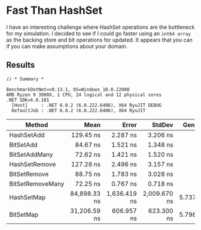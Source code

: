 # Fast Than HashSet

I have an interesting challenge where HashSet operations are the bottleneck for my simulation. I decided to see if I could go faster using an `int64 array` as the backing store and bit operations for updated. It appears that you can if you can make assumptions about your domain.

## Results

```
// * Summary *

BenchmarkDotNet=v0.13.1, OS=Windows 10.0.22000
AMD Ryzen 9 3900X, 1 CPU, 24 logical and 12 physical cores
.NET SDK=6.0.101
  [Host]     : .NET 6.0.2 (6.0.222.6406), X64 RyuJIT DEBUG
  DefaultJob : .NET 6.0.2 (6.0.222.6406), X64 RyuJIT
```


|           Method |         Mean |        Error |       StdDev |  Gen 0 |  Gen 1 | Allocated |
|----------------- |-------------:|-------------:|-------------:|-------:|-------:|----------:|
|       HashSetAdd |    129.45 ns |     2.287 ns |     3.206 ns |      - |      - |         - |
|        BitSetAdd |     84.67 ns |     1.521 ns |     1.348 ns |      - |      - |         - |
|    BitSetAddMany |     72.62 ns |     1.421 ns |     1.520 ns |      - |      - |         - |
|    HashSetRemove |    127.28 ns |     2.496 ns |     3.157 ns |      - |      - |         - |
|     BitSetRemove |     88.75 ns |     1.783 ns |     3.028 ns |      - |      - |         - |
| BitSetRemoveMany |     72.25 ns |     0.767 ns |     0.718 ns |      - |      - |         - |
|       HashSetMap | 84,898.33 ns | 1,636.419 ns | 2,009.670 ns | 5.7373 | 0.4883 |  49,016 B |
|        BitSetMap | 31,206.59 ns |   606.957 ns |   623.300 ns | 5.7983 | 0.5493 |  48,976 B |
